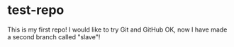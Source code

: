 # test-repo
This is my first repo!
I would like to try Git and GitHub
OK, now I have made a second branch called "slave"!
